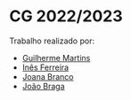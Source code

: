 # CG 2022/2023


Trabalho realizado por:
 
- [Guilherme Martins](https://github.com/GuiSSMartins)
- [Inês Ferreira](https://github.com/venicexbish)
- [Joana Branco](https://github.com/joanabranco)
- [João Braga](https://github.com/LykiFyar)

  

